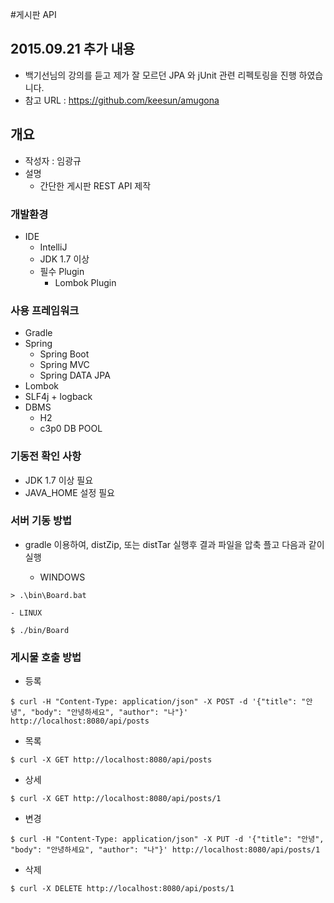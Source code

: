 #게시판 API

## 2015.09.21 추가 내용
 - 백기선님의 강의를 듣고 제가 잘 모르던 JPA 와 jUnit 관련 리펙토링을 진행 하였습니다.
 - 참고 URL : https://github.com/keesun/amugona
  
## 개요
 - 작성자 : 임광규
 - 설명
     + 간단한 게시판 REST API 제작     

### 개발환경
- IDE
    + IntelliJ
    + JDK 1.7 이상
    + 필수 Plugin
        - Lombok Plugin

### 사용 프레임워크
- Gradle
- Spring
    + Spring Boot
    + Spring MVC
    + Spring DATA JPA
- Lombok
- SLF4j + logback
- DBMS
    + H2
    + c3p0 DB POOL

### 기동전 확인 사항
- JDK 1.7 이상 필요
- JAVA_HOME 설정 필요

### 서버 기동 방법
+ gradle 이용하여, distZip, 또는 distTar 실행후 결과 파일을 압축 플고 다음과 같이 실행

	- WINDOWS
```
> .\bin\Board.bat
```
	- LINUX
```
$ ./bin/Board    	
```    	 

### 게시물 호출 방법
- 등록<br />
```
$ curl -H "Content-Type: application/json" -X POST -d '{"title": "안녕", "body": "안녕하세요", "author": "나"}' http://localhost:8080/api/posts
```
- 목록<br />
```
$ curl -X GET http://localhost:8080/api/posts
```
- 상세<br />
```
$ curl -X GET http://localhost:8080/api/posts/1
```

- 변경<br />
```
$ curl -H "Content-Type: application/json" -X PUT -d '{"title": "안녕", "body": "안녕하세요", "author": "나"}' http://localhost:8080/api/posts/1
```

- 삭제<br />
```
$ curl -X DELETE http://localhost:8080/api/posts/1
```
